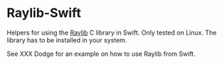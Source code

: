 # Raylib-Swift

Helpers for using the [Raylib](https://github.com/raysan5/raylib) C library in Swift.
Only tested on Linux.
The library has to be installed in your system.

See XXX Dodge for an example on how to use Raylib from Swift.
